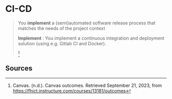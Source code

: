 # CI-CD

 > You **implement** a (semi)automated software release process that matches the needs of the project context
 > 
 >**Implement** : 	You implement a continuous integration and deployment solution (using e.g. Gitlab CI and Docker).
>
>[^1]

 ## Sources
 [^1]:Canvas. (n.d.). Canvas outcomes. Retrieved September 21, 2023, from https://fhict.instructure.com/courses/13181/outcomes